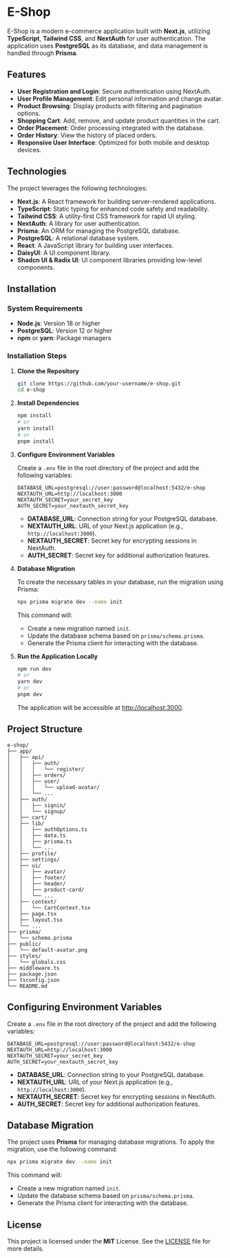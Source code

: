# E-Shop

E-Shop is a modern e-commerce application built with **Next.js**, utilizing **TypeScript**, **Tailwind CSS**, and **NextAuth** for user authentication. The application uses **PostgreSQL** as its database, and data management is handled through **Prisma**.

## Features

- **User Registration and Login**: Secure authentication using NextAuth.
- **User Profile Management**: Edit personal information and change avatar.
- **Product Browsing**: Display products with filtering and pagination options.
- **Shopping Cart**: Add, remove, and update product quantities in the cart.
- **Order Placement**: Order processing integrated with the database.
- **Order History**: View the history of placed orders.
- **Responsive User Interface**: Optimized for both mobile and desktop devices.

## Technologies

The project leverages the following technologies:

- **Next.js**: A React framework for building server-rendered applications.
- **TypeScript**: Static typing for enhanced code safety and readability.
- **Tailwind CSS**: A utility-first CSS framework for rapid UI styling.
- **NextAuth**: A library for user authentication.
- **Prisma**: An ORM for managing the PostgreSQL database.
- **PostgreSQL**: A relational database system.
- **React**: A JavaScript library for building user interfaces.
- **DaisyUI**: A UI component library.
- **Shadcn UI & Radix UI**: UI component libraries providing low-level components.

## Installation

### System Requirements

- **Node.js**: Version 18 or higher
- **PostgreSQL**: Version 12 or higher
- **npm** or **yarn**: Package managers

### Installation Steps

1. **Clone the Repository**

   ```bash
   git clone https://github.com/your-username/e-shop.git
   cd e-shop
   ```

2. **Install Dependencies**

   ```bash
   npm install
   # or
   yarn install
   # or
   pnpm install
   ```

3. **Configure Environment Variables**

   Create a `.env` file in the root directory of the project and add the following variables:

   ```env
   DATABASE_URL=postgresql://user:password@localhost:5432/e-shop
   NEXTAUTH_URL=http://localhost:3000
   NEXTAUTH_SECRET=your_secret_key
   AUTH_SECRET=your_nextauth_secret_key
   ```

   - **DATABASE_URL**: Connection string for your PostgreSQL database.
   - **NEXTAUTH_URL**: URL of your Next.js application (e.g., `http://localhost:3000`).
   - **NEXTAUTH_SECRET**: Secret key for encrypting sessions in NextAuth.
   - **AUTH_SECRET**: Secret key for additional authorization features.

4. **Database Migration**

   To create the necessary tables in your database, run the migration using Prisma:

   ```bash
   npx prisma migrate dev --name init
   ```

   This command will:

   - Create a new migration named `init`.
   - Update the database schema based on `prisma/schema.prisma`.
   - Generate the Prisma client for interacting with the database.

5. **Run the Application Locally**

   ```bash
   npm run dev
   # or
   yarn dev
   # or
   pnpm dev
   ```

   The application will be accessible at [http://localhost:3000](http://localhost:3000).

## Project Structure

```
e-shop/
├── app/
│   ├── api/
│   │   ├── auth/
│   │   │   └── register/
│   │   ├── orders/
│   │   ├── user/
│   │   │   └── upload-avatar/
│   │   └── ...
│   ├── auth/
│   │   ├── signin/
│   │   └── signup/
│   ├── cart/
│   ├── lib/
│   │   ├── authOptions.ts
│   │   ├── data.ts
│   │   ├── prisma.ts
│   │   └── ...
│   ├── profile/
│   ├── settings/
│   ├── ui/
│   │   ├── avatar/
│   │   ├── footer/
│   │   ├── header/
│   │   ├── product-card/
│   │   └── ...
│   ├── context/
│   │   └── CartContext.tsx
│   ├── page.tsx
│   ├── layout.tsx
│   └── ...
├── prisma/
│   └── schema.prisma
├── public/
│   └── default-avatar.png
├── styles/
│   └── globals.css
├── middleware.ts
├── package.json
├── tsconfig.json
└── README.md
```

## Configuring Environment Variables

Create a `.env` file in the root directory of the project and add the following variables:

```env
DATABASE_URL=postgresql://user:password@localhost:5432/e-shop
NEXTAUTH_URL=http://localhost:3000
NEXTAUTH_SECRET=your_secret_key
AUTH_SECRET=your_nextauth_secret_key
```

- **DATABASE_URL**: Connection string to your PostgreSQL database.
- **NEXTAUTH_URL**: URL of your Next.js application (e.g., `http://localhost:3000`).
- **NEXTAUTH_SECRET**: Secret key for encrypting sessions in NextAuth.
- **AUTH_SECRET**: Secret key for additional authorization features.

## Database Migration

The project uses **Prisma** for managing database migrations. To apply the migration, use the following command:

```bash
npx prisma migrate dev --name init
```

This command will:

- Create a new migration named `init`.
- Update the database schema based on `prisma/schema.prisma`.
- Generate the Prisma client for interacting with the database.

## License

This project is licensed under the **MIT** License. See the [LICENSE](LICENSE) file for more details.
